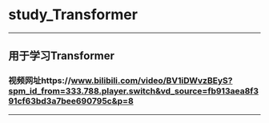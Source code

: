 # study_Transformer
****
## 用于学习Transformer
### 视频网址https://www.bilibili.com/video/BV1iDWvzBEyS?spm_id_from=333.788.player.switch&vd_source=fb913aea8f391cf63bd3a7bee690795c&p=8
****
